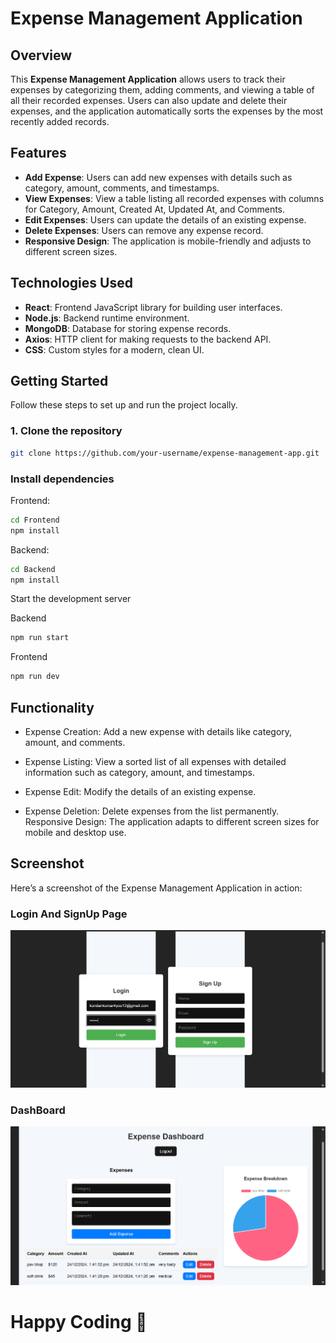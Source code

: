# Expense Management Application

## Overview

This **Expense Management Application** allows users to track their expenses by categorizing them, adding comments, and viewing a table of all their recorded expenses. Users can also update and delete their expenses, and the application automatically sorts the expenses by the most recently added records.

## Features

- **Add Expense**: Users can add new expenses with details such as category, amount, comments, and timestamps.
- **View Expenses**: View a table listing all recorded expenses with columns for Category, Amount, Created At, Updated At, and Comments.
- **Edit Expenses**: Users can update the details of an existing expense.
- **Delete Expenses**: Users can remove any expense record.
- **Responsive Design**: The application is mobile-friendly and adjusts to different screen sizes.

## Technologies Used

- **React**: Frontend JavaScript library for building user interfaces.
- **Node.js**: Backend runtime environment.
- **MongoDB**: Database for storing expense records.
- **Axios**: HTTP client for making requests to the backend API.
- **CSS**: Custom styles for a modern, clean UI.

## Getting Started

Follow these steps to set up and run the project locally.

### 1. Clone the repository

```bash
git clone https://github.com/your-username/expense-management-app.git
```

### Install dependencies
Frontend:
```bash
cd Frontend
npm install
```
Backend:
```bash
cd Backend
npm install
```

Start the development server

Backend
```bash
npm run start
```
Frontend
```bash
npm run dev
```

## Functionality

- Expense Creation: Add a new expense with details like category, amount, and comments.

- Expense Listing: View a sorted list of all expenses with detailed information such as category, amount, and timestamps.
- Expense Edit: Modify the details of an existing expense.
- Expense Deletion: Delete expenses from the list permanently.
Responsive Design: The application adapts to different screen sizes for mobile and desktop use.

## Screenshot

Here’s a screenshot of the Expense Management Application in action:

### Login And SignUp Page
![alt text](image.png) 

### DashBoard
![alt text](image-1.png)

# Happy Coding 🚀